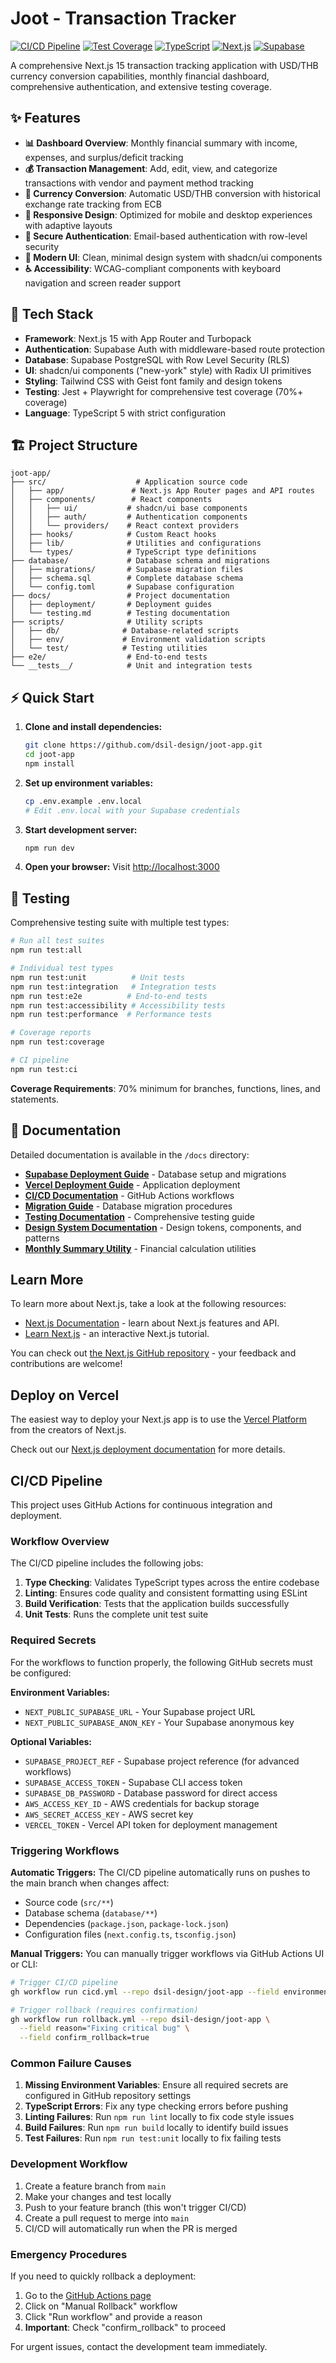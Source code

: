 # Joot - Transaction Tracker

[![CI/CD Pipeline](https://github.com/dsil-design/joot-app/actions/workflows/cicd.yml/badge.svg)](https://github.com/dsil-design/joot-app/actions/workflows/cicd.yml)
[![Test Coverage](https://img.shields.io/badge/coverage-70%25+-brightgreen.svg)]()
[![TypeScript](https://img.shields.io/badge/TypeScript-5.0-blue.svg)]()
[![Next.js](https://img.shields.io/badge/Next.js-15-black.svg)]()
[![Supabase](https://img.shields.io/badge/Supabase-PostgreSQL-green.svg)]()

A comprehensive Next.js 15 transaction tracking application with USD/THB currency conversion capabilities, monthly financial dashboard, comprehensive authentication, and extensive testing coverage.

## ✨ Features

- **📊 Dashboard Overview**: Monthly financial summary with income, expenses, and surplus/deficit tracking
- **💰 Transaction Management**: Add, edit, view, and categorize transactions with vendor and payment method tracking
- **💱 Currency Conversion**: Automatic USD/THB conversion with historical exchange rate tracking from ECB
- **📱 Responsive Design**: Optimized for mobile and desktop experiences with adaptive layouts
- **🔐 Secure Authentication**: Email-based authentication with row-level security
- **🎨 Modern UI**: Clean, minimal design system with shadcn/ui components
- **♿ Accessibility**: WCAG-compliant components with keyboard navigation and screen reader support

## 🚀 Tech Stack

- **Framework**: Next.js 15 with App Router and Turbopack
- **Authentication**: Supabase Auth with middleware-based route protection
- **Database**: Supabase PostgreSQL with Row Level Security (RLS)
- **UI**: shadcn/ui components ("new-york" style) with Radix UI primitives
- **Styling**: Tailwind CSS with Geist font family and design tokens
- **Testing**: Jest + Playwright for comprehensive test coverage (70%+ coverage)
- **Language**: TypeScript 5 with strict configuration

## 🏗️ Project Structure

```
joot-app/
├── src/                    # Application source code
│   ├── app/               # Next.js App Router pages and API routes
│   ├── components/        # React components
│   │   ├── ui/           # shadcn/ui base components
│   │   ├── auth/         # Authentication components
│   │   └── providers/    # React context providers
│   ├── hooks/            # Custom React hooks
│   ├── lib/              # Utilities and configurations
│   └── types/            # TypeScript type definitions
├── database/             # Database schema and migrations
│   ├── migrations/       # Supabase migration files
│   ├── schema.sql        # Complete database schema
│   └── config.toml       # Supabase configuration
├── docs/                 # Project documentation
│   ├── deployment/       # Deployment guides
│   └── testing.md        # Testing documentation
├── scripts/              # Utility scripts
│   ├── db/              # Database-related scripts
│   ├── env/             # Environment validation scripts
│   └── test/            # Testing utilities
├── e2e/                  # End-to-end tests
└── __tests__/            # Unit and integration tests
```

## ⚡ Quick Start

1. **Clone and install dependencies:**
   ```bash
   git clone https://github.com/dsil-design/joot-app.git
   cd joot-app
   npm install
   ```

2. **Set up environment variables:**
   ```bash
   cp .env.example .env.local
   # Edit .env.local with your Supabase credentials
   ```

3. **Start development server:**
   ```bash
   npm run dev
   ```

4. **Open your browser:**
   Visit [http://localhost:3000](http://localhost:3000)

## 🧪 Testing

Comprehensive testing suite with multiple test types:

```bash
# Run all test suites
npm run test:all

# Individual test types
npm run test:unit          # Unit tests
npm run test:integration   # Integration tests
npm run test:e2e          # End-to-end tests
npm run test:accessibility # Accessibility tests
npm run test:performance  # Performance tests

# Coverage reports
npm run test:coverage

# CI pipeline
npm run test:ci
```

**Coverage Requirements**: 70% minimum for branches, functions, lines, and statements.

## 📖 Documentation

Detailed documentation is available in the `/docs` directory:

- **[Supabase Deployment Guide](docs/deployment/supabase.md)** - Database setup and migrations
- **[Vercel Deployment Guide](docs/deployment/vercel.md)** - Application deployment
- **[CI/CD Documentation](docs/deployment/ci.md)** - GitHub Actions workflows
- **[Migration Guide](docs/deployment/migrations.md)** - Database migration procedures
- **[Testing Documentation](docs/testing.md)** - Comprehensive testing guide
- **[Design System Documentation](docs/design-system/README.md)** - Design tokens, components, and patterns
- **[Monthly Summary Utility](docs/utilities/monthly-summary.md)** - Financial calculation utilities

## Learn More

To learn more about Next.js, take a look at the following resources:

- [Next.js Documentation](https://nextjs.org/docs) - learn about Next.js features and API.
- [Learn Next.js](https://nextjs.org/learn) - an interactive Next.js tutorial.

You can check out [the Next.js GitHub repository](https://github.com/vercel/next.js) - your feedback and contributions are welcome!

## Deploy on Vercel

The easiest way to deploy your Next.js app is to use the [Vercel Platform](https://vercel.com/new?utm_medium=default-template&filter=next.js&utm_source=create-next-app&utm_campaign=create-next-app-readme) from the creators of Next.js.

Check out our [Next.js deployment documentation](https://nextjs.org/docs/app/building-your-application/deploying) for more details.

## CI/CD Pipeline

This project uses GitHub Actions for continuous integration and deployment.

### Workflow Overview

The CI/CD pipeline includes the following jobs:

1. **Type Checking**: Validates TypeScript types across the entire codebase
2. **Linting**: Ensures code quality and consistent formatting using ESLint
3. **Build Verification**: Tests that the application builds successfully
4. **Unit Tests**: Runs the complete unit test suite

### Required Secrets

For the workflows to function properly, the following GitHub secrets must be configured:

**Environment Variables:**
- `NEXT_PUBLIC_SUPABASE_URL` - Your Supabase project URL
- `NEXT_PUBLIC_SUPABASE_ANON_KEY` - Your Supabase anonymous key

**Optional Variables:**
- `SUPABASE_PROJECT_REF` - Supabase project reference (for advanced workflows)
- `SUPABASE_ACCESS_TOKEN` - Supabase CLI access token
- `SUPABASE_DB_PASSWORD` - Database password for direct access
- `AWS_ACCESS_KEY_ID` - AWS credentials for backup storage
- `AWS_SECRET_ACCESS_KEY` - AWS secret key
- `VERCEL_TOKEN` - Vercel API token for deployment management

### Triggering Workflows

**Automatic Triggers:**
The CI/CD pipeline automatically runs on pushes to the main branch when changes affect:
- Source code (`src/**`)
- Database schema (`database/**`)
- Dependencies (`package.json`, `package-lock.json`)
- Configuration files (`next.config.ts`, `tsconfig.json`)

**Manual Triggers:**
You can manually trigger workflows via GitHub Actions UI or CLI:

```bash
# Trigger CI/CD pipeline
gh workflow run cicd.yml --repo dsil-design/joot-app --field environment=production

# Trigger rollback (requires confirmation)
gh workflow run rollback.yml --repo dsil-design/joot-app \
  --field reason="Fixing critical bug" \
  --field confirm_rollback=true
```

### Common Failure Causes

1. **Missing Environment Variables**: Ensure all required secrets are configured in GitHub repository settings
2. **TypeScript Errors**: Fix any type checking errors before pushing
3. **Linting Failures**: Run `npm run lint` locally to fix code style issues
4. **Build Failures**: Run `npm run build` locally to identify build issues
5. **Test Failures**: Run `npm run test:unit` locally to fix failing tests

### Development Workflow

1. Create a feature branch from `main`
2. Make your changes and test locally
3. Push to your feature branch (this won't trigger CI/CD)
4. Create a pull request to merge into `main`
5. CI/CD will automatically run when the PR is merged

### Emergency Procedures

If you need to quickly rollback a deployment:

1. Go to the [GitHub Actions page](https://github.com/dsil-design/joot-app/actions)
2. Click on "Manual Rollback" workflow
3. Click "Run workflow" and provide a reason
4. **Important**: Check "confirm_rollback" to proceed

For urgent issues, contact the development team immediately.
